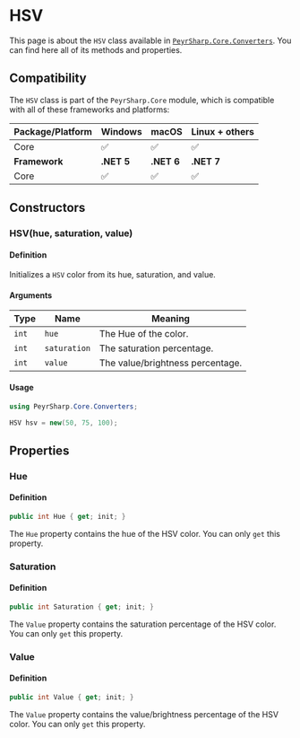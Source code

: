 # HSV
This page is about the `HSV` class available in [`PeyrSharp.Core.Converters`](/core/converters.md).
You can find here all of its methods and properties.

## Compatibility

The `HSV` class is part of the `PeyrSharp.Core` module, which is compatible with all of these frameworks and platforms:

| Package/Platform 	| Windows 	| macOS 	| Linux + others 	|
|------------------	|---------	|-------	|----------------	|
| Core            	| ✅       	| ✅     	| ✅              	|
| **Framework**         | **.NET 5** | **.NET 6**  | **.NET 7** |
| Core            	| ✅       	| ✅     	| ✅              	|

## Constructors
### HSV(hue, saturation, value)
#### Definition
Initializes a `HSV` color from its hue, saturation, and value.

#### Arguments

| Type  	| Name         	| Meaning                          	|
|-------	|--------------	|----------------------------------	|
| `int` 	| `hue`        	| The Hue of the color.            	|
| `int` 	| `saturation` 	| The saturation percentage.       	|
| `int` 	| `value`      	| The value/brightness percentage. 	|

#### Usage

~~~ c#
using PeyrSharp.Core.Converters;

HSV hsv = new(50, 75, 100);
~~~

## Properties
### Hue
#### Definition

~~~ c#
public int Hue { get; init; }
~~~

The `Hue` property contains the hue of the HSV color. You can only `get` this property.

### Saturation
#### Definition

~~~ c#
public int Saturation { get; init; }
~~~

The `Value` property contains the saturation percentage of the HSV color. You can only `get` this property.
### Value
#### Definition

~~~ c#
public int Value { get; init; }
~~~

The `Value` property contains the value/brightness percentage of the HSV color. You can only `get` this property.